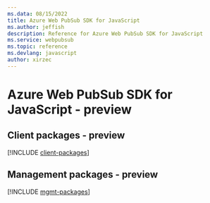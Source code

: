 ```yaml
---
ms.data: 08/15/2022
title: Azure Web PubSub SDK for JavaScript
ms.author: jeffish
description: Reference for Azure Web PubSub SDK for JavaScript
ms.service: webpubsub
ms.topic: reference
ms.devlang: javascript
author: xirzec
---
```

# Azure Web PubSub SDK for JavaScript - preview

## Client packages - preview
[!INCLUDE [client-packages](web-pubsub-client-index.md)]
## Management packages - preview
[!INCLUDE [mgmt-packages](web-pubsub-mgmt-index.md)]